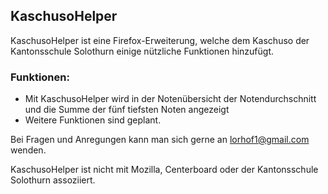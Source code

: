 ## KaschusoHelper

KaschusoHelper ist eine Firefox-Erweiterung, welche dem Kaschuso der Kantonsschule Solothurn einige nützliche Funktionen hinzufügt.

### Funktionen:
- Mit KaschusoHelper wird in der Notenübersicht der Notendurchschnitt und die Summe der fünf tiefsten Noten angezeigt
- Weitere Funktionen sind geplant.

Bei Fragen und Anregungen kann man sich gerne an lorhof1@gmail.com wenden.

KaschusoHelper ist nicht mit Mozilla, Centerboard oder der Kantonsschule Solothurn assoziiert.
